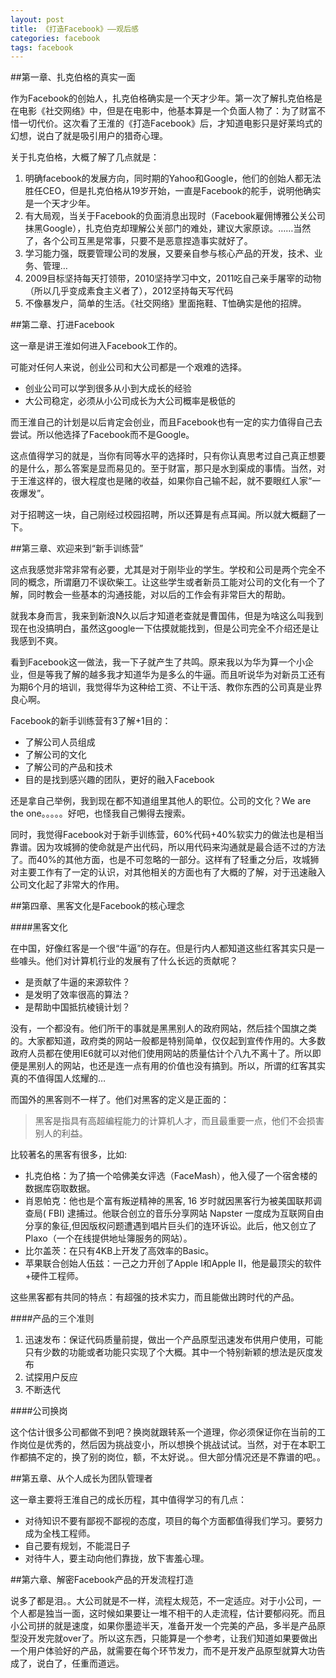 ```yaml
---
layout: post
title: 《打造Facebook》——观后感
categories: facebook
tags: facebook
---
```


##第一章、扎克伯格的真实一面

作为Facebook的创始人，扎克伯格确实是一个天才少年。第一次了解扎克伯格是在电影《社交网络》中，但是在电影中，他基本算是一个负面人物了：为了财富不惜一切代价。这次看了王淮的《打造Facebook》后，才知道电影只是好莱坞式的幻想，说白了就是吸引用户的猎奇心理。

关于扎克伯格，大概了解了几点就是：

1. 明确facebook的发展方向，同时期的Yahoo和Google，他们的创始人都无法胜任CEO，但是扎克伯格从19岁开始，一直是Facebook的舵手，说明他确实是一个天才少年。
2. 有大局观，当关于Facebook的负面消息出现时（Facebook雇佣博雅公关公司抹黑Google），扎克伯克却理解公关部门的难处，建议大家原谅。……当然了，各个公司互黑是常事，只要不是恶意捏造事实就好了。
3. 学习能力强，既要管理公司的发展，又要亲自参与核心产品的开发，技术、业务、管理…
4. 2009目标坚持每天打领带，2010坚持学习中文，2011吃自己亲手屠宰的动物（所以几乎变成素食主义者了），2012坚持每天写代码
5. 不像暴发户，简单的生活。《社交网络》里面拖鞋、T恤确实是他的招牌。

##第二章、打进Facebook

这一章是讲王淮如何进入Facebook工作的。

可能对任何人来说，创业公司和大公司都是一个艰难的选择。

* 创业公司可以学到很多从小到大成长的经验
* 大公司稳定，必须从小公司成长为大公司概率是极低的

而王淮自己的计划是以后肯定会创业，而且Facebook也有一定的实力值得自己去尝试。所以他选择了Facebook而不是Google。

这点值得学习的就是，当你有同等水平的选择时，只有你认真思考过自己真正想要的是什么，那么答案是显而易见的。至于财富，那只是水到渠成的事情。当然，对于王淮这样的，很大程度也是赌的收益，如果你自己输不起，就不要眼红人家“一夜爆发”。

对于招聘这一块，自己刚经过校园招聘，所以还算是有点耳闻。所以就大概翻了一下。


##第三章、欢迎来到“新手训练营”

这点我感觉非常非常有必要，尤其是对于刚毕业的学生。学校和公司是两个完全不同的概念，所谓磨刀不误砍柴工。让这些学生或者新员工能对公司的文化有一个了解，同时教会一些基本的沟通技能，对以后的工作会有非常巨大的帮助。

就我本身而言，我来到新浪N久以后才知道老查就是曹国伟，但是为啥这么叫我到现在也没搞明白，虽然这google一下估摸就能找到，但是公司完全不介绍还是让我感到不爽。

看到Facebook这一做法，我一下子就产生了共鸣。原来我以为华为算一个小企业，但是等我了解的越多我才知道华为是多么的牛逼。而且听说华为对新员工还有为期6个月的培训，我觉得华为这种给工资、不让干活、教你东西的公司真是业界良心啊。

Facebook的新手训练营有3了解+1目的：

* 了解公司人员组成
* 了解公司的文化
* 了解公司的产品和技术
* 目的是找到感兴趣的团队，更好的融入Facebook

还是拿自己举例，我到现在都不知道组里其他人的职位。公司的文化？We are the one。。。。。好吧，也怪我自己懒得去搜索。

同时，我觉得Facebook对于新手训练营，60%代码+40%软实力的做法也是相当靠谱。因为攻城狮的使命就是产出代码，所以用代码来沟通就是最合适不过的方法了。而40%的其他方面，也是不可忽略的一部分。这样有了轻重之分后，攻城狮对主要工作有了一定的认识，对其他相关的方面也有了大概的了解，对于迅速融入公司文化起了非常大的作用。


##第四章、黑客文化是Facebook的核心理念



####黑客文化

在中国，好像红客是一个很“牛逼”的存在。但是行内人都知道这些红客其实只是一些噱头。他们对计算机行业的发展有了什么长远的贡献呢？

* 是贡献了牛逼的来源软件？
* 是发明了效率很高的算法？
* 是帮助中国抵抗棱镜计划？

没有，一个都没有。他们所干的事就是黑黑别人的政府网站，然后挂个国旗之类的。大家都知道，政府类的网站一般都是特别简单，仅仅起到宣传作用的。大多数政府人员都在使用IE6就可以对他们使用网站的质量估计个八九不离十了。所以即便是黑别人的网站，也还是连一点有用的价值也没有搞到。所以，所谓的红客其实真的不值得国人炫耀的…

而国外的黑客则不一样了。他们对黑客的定义是正面的：

> 黑客是指具有高超编程能力的计算机人才，而且最重要一点，他们不会损害别人的利益。

比较著名的黑客有很多，比如:

* 扎克伯格：为了搞一个哈佛美女评选（FaceMash），他入侵了一个宿舍楼的数据库窃取数据。
* 肖恩帕克：他也是个富有叛逆精神的黑客, 16 岁时就因黑客行为被美国联邦调查局( FBI) 逮捕过。他联合创立的音乐分享网站 Napster 一度成为互联网自由分享的象征,但因版权问题遭遇到唱片巨头们的连环诉讼。此后，他又创立了Plaxo（一个在线提供地址簿服务的网站）。
* 比尔盖茨：在只有4KB上开发了高效率的Basic。
* 苹果联合创始人伍兹：一己之力开创了Apple I和Apple II，他是最顶尖的软件+硬件工程师。

这些黑客都有共同的特点：有超强的技术实力，而且能做出跨时代的产品。

####产品的三个准则

1. 迅速发布：保证代码质量前提，做出一个产品原型迅速发布供用户使用，可能只有少数的功能或者功能只实现了个大概。其中一个特别新颖的想法是灰度发布
2. 试探用户反应
3. 不断迭代 

####公司换岗

这个估计很多公司都做不到吧？换岗就跟转系一个道理，你必须保证你在当前的工作岗位是优秀的，然后因为挑战变小，所以想换个挑战试试。当然，对于在本职工作都搞不定的，换了别的岗位，额，不太好说。。但大部分情况还是不靠谱的吧。。

##第五章、从个人成长为团队管理者

这一章主要将王淮自己的成长历程，其中值得学习的有几点：

* 对待知识不要有鄙视不鄙视的态度，项目的每个方面都值得我们学习。要努力成为全栈工程师。
* 自己要有规划，不能混日子
* 对待牛人，要主动向他们靠拢，放下害羞心理。

##第六章、解密Facebook产品的开发流程打造

说多了都是泪。。大公司就是不一样，流程太规范，不一定适应。对于小公司，一个人都是独当一面，这时候如果要让一堆不相干的人走流程，估计要郁闷死。而且小公司拼的就是速度，如果你墨迹半天，准备开发一个完美的产品，多半是产品原型没开发完就over了。所以这东西，只能算是一个参考，让我们知道如果要做出一个用户体验好的产品，就需要在每个环节发力，而不是开发产品原型就算大功告成了，说白了，任重而道远。
